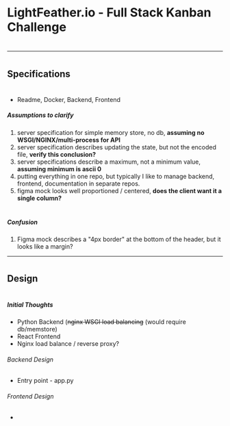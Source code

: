 # LightFeather.io - Full Stack Kanban Challenge
#
#

---
#
## Specifications
#

* Readme, Docker, Backend, Frontend

##### Assumptions to clarify
1. server specification for simple memory store, no db, **assuming no WSGI/NGINX/multi-process for API**
2. server specification describes updating the state, but not the encoded file, **verify this conclusion?**
3. server specifications describe a maximum, not a minimum value, **assuming minimum is ascii 0**
4. putting everything in one repo, but typically I like to manage backend, frontend, documentation in separate repos.
5. figma mock looks well proportioned / centered, **does the client want it a single column?**
#
#

##### Confusion
1. Figma mock describes a "4px border" at the bottom of the header, but it looks like a margin?

---
#
## Design
#

##### Initial Thoughts

* Python Backend (~~nginx WSGI load balancing~~ (would require db/memstore)
* React Frontend
* Nginx load balance / reverse proxy?

###### Backend Design

* Entry point - app.py

###### Frontend Design

* 
